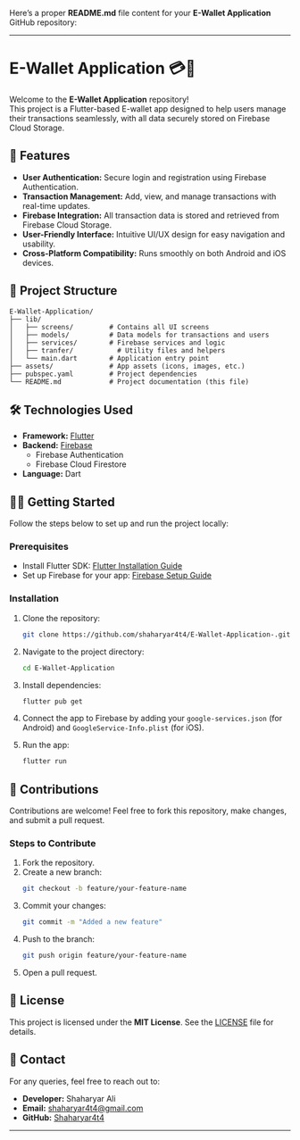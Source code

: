 Here’s a proper **README.md** file content for your **E-Wallet Application** GitHub repository:  

---

# E-Wallet Application 💳📱

Welcome to the **E-Wallet Application** repository!  
This project is a Flutter-based E-wallet app designed to help users manage their transactions seamlessly, with all data securely stored on Firebase Cloud Storage.  

## 🚀 Features  
- **User Authentication:** Secure login and registration using Firebase Authentication.  
- **Transaction Management:** Add, view, and manage transactions with real-time updates.  
- **Firebase Integration:** All transaction data is stored and retrieved from Firebase Cloud Storage.  
- **User-Friendly Interface:** Intuitive UI/UX design for easy navigation and usability.  
- **Cross-Platform Compatibility:** Runs smoothly on both Android and iOS devices.  

## 📂 Project Structure  
```
E-Wallet-Application/
├── lib/
│   ├── screens/         # Contains all UI screens  
│   ├── models/          # Data models for transactions and users  
│   ├── services/        # Firebase services and logic  
│   ├── tranfer/           # Utility files and helpers  
│   └── main.dart        # Application entry point  
├── assets/              # App assets (icons, images, etc.)  
├── pubspec.yaml         # Project dependencies  
└── README.md            # Project documentation (this file)  
```

## 🛠️ Technologies Used  
- **Framework:** [Flutter](https://flutter.dev/)  
- **Backend:** [Firebase](https://firebase.google.com/)  
  - Firebase Authentication  
  - Firebase Cloud Firestore  
- **Language:** Dart  

## 🧑‍💻 Getting Started  
Follow the steps below to set up and run the project locally:  

### Prerequisites  
- Install Flutter SDK: [Flutter Installation Guide](https://flutter.dev/docs/get-started/install)  
- Set up Firebase for your app: [Firebase Setup Guide](https://firebase.google.com/docs/flutter/setup)  

### Installation  
1. Clone the repository:  
   ```bash
   git clone https://github.com/shaharyar4t4/E-Wallet-Application-.git
   ```  
2. Navigate to the project directory:  
   ```bash
   cd E-Wallet-Application
   ```  
3. Install dependencies:  
   ```bash
   flutter pub get
   ```  
4. Connect the app to Firebase by adding your `google-services.json` (for Android) and `GoogleService-Info.plist` (for iOS).  

5. Run the app:  
   ```bash
   flutter run
   ```  

## 🤝 Contributions  
Contributions are welcome! Feel free to fork this repository, make changes, and submit a pull request.  

### Steps to Contribute  
1. Fork the repository.  
2. Create a new branch:  
   ```bash
   git checkout -b feature/your-feature-name
   ```  
3. Commit your changes:  
   ```bash
   git commit -m "Added a new feature"
   ```  
4. Push to the branch:  
   ```bash
   git push origin feature/your-feature-name
   ```  
5. Open a pull request.  

## 📝 License  
This project is licensed under the **MIT License**. See the [LICENSE](LICENSE) file for details.  

## 📧 Contact  
For any queries, feel free to reach out to:  
- **Developer:** Shaharyar Ali  
- **Email:** shaharyar4t4@gmail.com  
- **GitHub:** [Shaharyar4t4](https://github.com/shaharyar4t4)  

---

